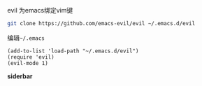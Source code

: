 

evil 为emacs绑定vim键

```sh
git clone https://github.com/emacs-evil/evil ~/.emacs.d/evil
```

编辑`~/.emacs`

```shell
(add-to-list 'load-path "~/.emacs.d/evil")
(require 'evil)
(evil-mode 1)
```



**siderbar**